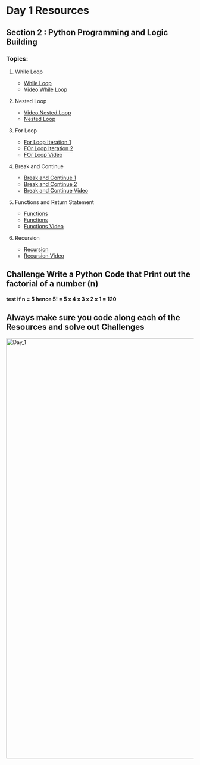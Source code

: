 # Day 1 Resources 

## Section 2 : Python Programming and Logic Building 

### Topics:
1. While Loop
    * [While Loop](https://www.tutorialspoint.com/python/python_while_loop.htm)
    * [Video While Loop](https://www.youtube.com/watch?v=JKK13i_ApOw)

2. Nested Loop
    * [Video Nested Loop](https://www.youtube.com/watch?v=jVoD6lJPqyw)
    * [Nested Loop](https://pynative.com/python-nested-loops/#:~:text=Loop%20in%20Python%3F-,What%20is%20a%20Nested%20Loop%20in%20Python%3F,more%20than%20one%20inner%20loop.)

3. For Loop
    * [For Loop Iteration 1](https://realpython.com/python-for-loop/)
    * [FOr Loop Iteration 2](https://www.simplilearn.com/tutorials/python-tutorial/python-for-loop)
    * [FOr Loop Video](https://www.youtube.com/watch?v=94UHCEmprCY)


4. Break and Continue
    * [Break and Continue 1](https://careerkarma.com/blog/python-break-and-continue/#:~:text=The%20Python%20break%20statement%20stops,or%20halt%20a%20loop%20entirely.)
    * [Break and Continue 2](https://www.geeksforgeeks.org/break-continue-and-pass-in-python/)
    * [Break and Continue Video](https://www.youtube.com/watch?v=yCZBnjF4_tU)

5. Functions and Return Statement
    * [Functions](https://www.tutorialspoint.com/python/python_functions.htm)
    * [Functions](https://www.geeksforgeeks.org/python-functions/)
    * [Functions Video](https://www.youtube.com/watch?v=u-OmVr_fT4s)

6. Recursion
    * [Recursion](https://www.geeksforgeeks.org/recursion-in-python/)
    * [Recursion Video](https://www.youtube.com/watch?v=ixdr6V2vRC4)


## Challenge Write a Python Code that Print out the factorial of a number (n)

#### test if n = 5 hence 5! = 5 x 4 x 3 x 2 x 1 = 120

## Always make sure you code along each of the Resources and solve out Challenges 

<img width="1128" alt="Day_1" src="https://user-images.githubusercontent.com/58959180/192464294-b2282fc1-b8dc-4a37-b639-021196a76556.jpeg">
